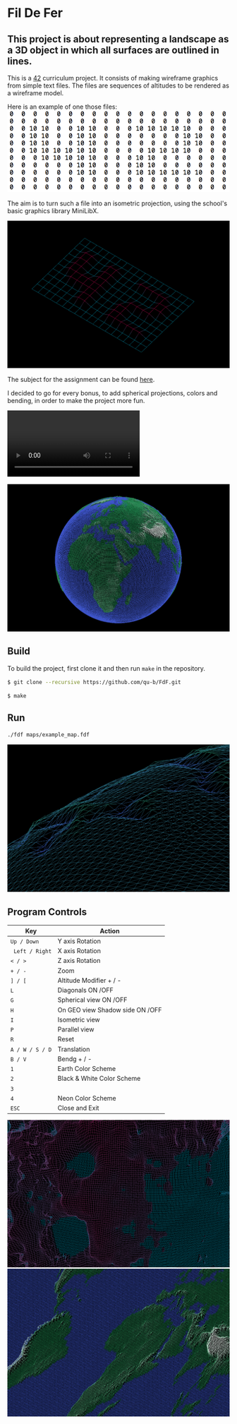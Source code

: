 # Fil De Fer
## This project is about representing a landscape as a 3D object in which all surfaces are outlined in lines.

This is a [42](https://42.fr/en/homepage/) curriculum project. It consists of making wireframe graphics from simple text files. The files are sequences of altitudes to be rendered as a wireframe model.

Here is an example of one those files:
![Text file example](img/text-file-example.png)

The aim is to turn such a file into an isometric projection, using the school's basic graphics library MiniLibX.

![42](img/42.png)

The subject for the assignment can be found [here](subject.pdf).

I decided to go for every bonus, to add spherical projections, colors and bending, in order to make the project more fun.

![turning-42](https://github.com/qu-b/FdF/blob/master/img/turning-42.mov)


![earth](img/earth.png)
## Build
To build the project, first clone it and then run `make` in the repository.
```bash
$ git clone --recursive https://github.com/qu-b/FdF.git
```
```bash
$ make
```
## Run
```bash
./fdf maps/example_map.fdf
```
![mars](img/mars.png)

## Program Controls

|Key|Action|
|---|---|
|`Up / Down`| Y axis Rotation|
|` Left / Right`| X axis Rotation|
|`< / >`| Z axis Rotation|
|`+ / -`| Zoom |
|`] / [`| Altitude Modifier + / -|
|`L`| Diagonals ON /OFF|
|`G`| Spherical view ON /OFF|
|`H`| On GEO view Shadow side ON /OFF|
|`I`| Isometric view |
|`P`| Parallel view |
|`R`| Reset |
|`A / W / S / D`| Translation |
|`B / V`| Bendg + / -|
|`1`| Earth Color Scheme|
|`2`| Black & White Color Scheme|
|`3`| |
|`4`| Neon Color Scheme|
|`ESC`|Close and Exit|

![ocean](img/ocean.png)
![earth](img/flatearth.png)
